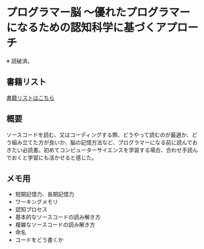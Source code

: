 # プログラマー脳 ～優れたプログラマーになるための認知科学に基づくアプローチ

※ 読破済。

## 書籍リスト

[書籍リストはこちら](./coding-list.md)

## 概要

ソースコードを読む、又はコーディングする際、どうやって読むのが最適か、どう組み立てた方が良いか、脳の記憶方法など、プログラマーになる前に読んでおきたい必読書。初めてコンピューターサイエンスを学習する場合、合わせ手読んでおくと学習にも活かせると感じた。

## メモ用

- 短期記憶力、長期記憶力
- ワーキングメモリ
- 認知プロセス
- 基本的なソースコードの読み解き方
- 複雑なソースコードの読み解き方
- 命名
- コードをどう書くか
